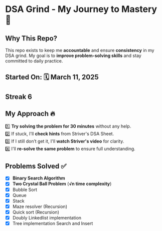 # **DSA Grind - My Journey to Mastery 🚀**

## **Why This Repo?**

This repo exists to keep me **accountable** and ensure **consistency** in my DSA grind. My goal is to **improve problem-solving skills** and stay committed to daily practice.

## **Started On:** 🗓 **March 11, 2025**

## Streak **6**

## **My Approach** 🔥

1️⃣ **Try solving the problem for 30 minutes** without any help.  
2️⃣ If stuck, I'll **check hints** from Striver's DSA Sheet.  
3️⃣ If I still don’t get it, I'll **watch Striver's video** for clarity.  
4️⃣ I'll **re-solve the same problem** to ensure full understanding.

## **Problems Solved ✅**

- [x] **Binary Search Algorithm**
- [x] **Two Crystal Ball Problem** (**√n time complexity**)
- [x] Bubble Sort
- [x] Queue
- [x] Stack
- [x] Maze resolver (Recursion)
- [x] Quick sort (Recursion)
- [x] Doubly Linkedlist implementation
- [x] Tree implementation Search and Insert
